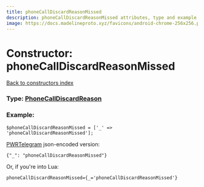```yaml
---
title: phoneCallDiscardReasonMissed
description: phoneCallDiscardReasonMissed attributes, type and example
image: https://docs.madelineproto.xyz/favicons/android-chrome-256x256.png
---
```

# Constructor: phoneCallDiscardReasonMissed  
[Back to constructors index](index.md)






### Type: [PhoneCallDiscardReason](../types/PhoneCallDiscardReason.md)


### Example:

```
$phoneCallDiscardReasonMissed = ['_' => 'phoneCallDiscardReasonMissed'];
```  

[PWRTelegram](https://pwrtelegram.xyz) json-encoded version:

```
{"_": "phoneCallDiscardReasonMissed"}
```


Or, if you're into Lua:  


```
phoneCallDiscardReasonMissed={_='phoneCallDiscardReasonMissed'}

```


